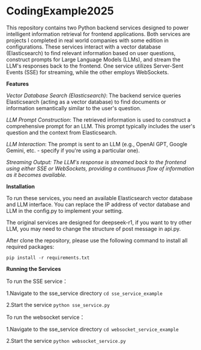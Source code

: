 # CodingExample2025

This repository contains two Python backend services designed to power intelligent information retrieval for frontend applications. Both services are projects I completed in real world companies with some edition in configurations. These services interact with a vector database (Elasticsearch) to find relevant information based on user questions, construct prompts for Large Language Models (LLMs), and stream the LLM's responses back to the frontend. One service utilizes Server-Sent Events (SSE) for streaming, while the other employs WebSockets.


**Features**

_Vector Database Search (Elasticsearch)_: The backend service queries Elasticsearch (acting as a vector database) to find documents or information semantically similar to the user's question.

_LLM Prompt Construction_: The retrieved information is used to construct a comprehensive prompt for an LLM. This prompt typically includes the user's question and the context from Elasticsearch.

_LLM Interaction_: The prompt is sent to an LLM (e.g., OpenAI GPT, Google Gemini, etc. - specify if you're using a particular one).

_Streaming Output: The LLM's response is streamed back to the frontend using either SSE or WebSockets, providing a continuous flow of information as it becomes available._

**Installation**

To run these services, you need an available Elasticsearch vector database and LLM interface. You can replace the IP address of vector database and LLM in the config.py to implement your setting.

The original services are designed for deepseek-r1, if you want to try other LLM, you may need to change the structure of post message in api.py.

After clone the repository, please use the following command to install all required packages:

`pip install -r requirements.txt`

**Running the Services**

To run the SSE service：

1.Navigate to the sse_service directory
`cd sse_service_example`

2.Start the service
`python sse_service.py`

To run the websocket service：

1.Navigate to the sse_service directory
`cd websocket_service_example`

2.Start the service
`python websocket_service.py`